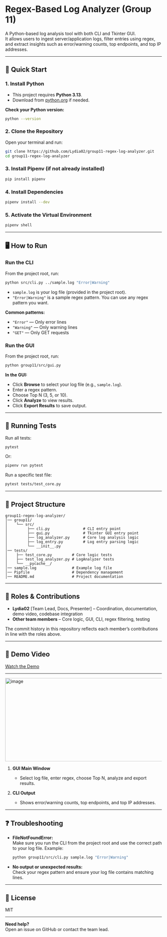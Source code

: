# Regex-Based Log Analyzer (Group 11)

A Python-based log analysis tool with both CLI and Tkinter GUI.  
It allows users to ingest server/application logs, filter entries using regex, and extract insights such as error/warning counts, top endpoints, and top IP addresses.

---

## 🚀 Quick Start

### 1. Install Python
- This project requires **Python 3.13**.
- Download from [python.org](https://www.python.org/downloads/) if needed.

**Check your Python version:**
```bash
python --version
```

### 2. Clone the Repository
Open your terminal and run:
```bash
git clone https://github.com/Lydia02/group11-regex-log-analyzer.git
cd group11-regex-log-analyzer
```

### 3. Install Pipenv (if not already installed)
```bash
pip install pipenv
```

### 4. Install Dependencies
```bash
pipenv install --dev
```

### 5. Activate the Virtual Environment
```bash
pipenv shell
```

---

## 🖥️ How to Run

### Run the CLI
From the project root, run:
```bash
python src/cli.py ../sample.log "Error|Warning"
```
- `sample.log` is your log file (provided in the project root).
- `"Error|Warning"` is a sample regex pattern. You can use any regex pattern you want.

**Common patterns:**
- `"Error"` — Only error lines
- `"Warning"` — Only warning lines
- `"GET"` — Only GET requests

### Run the GUI
From the project root, run:
```bash
python group11/src/gui.py
```
**In the GUI:**
- Click **Browse** to select your log file (e.g., `sample.log`).
- Enter a regex pattern.
- Choose Top N (3, 5, or 10).
- Click **Analyze** to view results.
- Click **Export Results** to save output.

---

## 🧪 Running Tests

Run all tests:
```bash
pytest
```
Or:
```bash
pipenv run pytest
```
Run a specific test file:
```bash
pytest tests/test_core.py
```

---

## 📂 Project Structure

```
group11-regex-log-analyzer/
│── group11/
│    └── src/
│         ├── cli.py               # CLI entry point
│         ├── gui.py               # Tkinter GUI entry point
│         ├── log_analyzer.py      # Core log analysis logic
│         ├── log_entry.py         # Log entry parsing logic
│         └── __init__.py
│── tests/
│    ├── test_core.py         # Core logic tests
│    ├── test_log_analyzer.py # LogAnalyzer tests
│    └── __pycache__/
│── sample.log                # Example log file
│── Pipfile                   # Dependency management
│── README.md                 # Project documentation
```

---

## 👥 Roles & Contributions

- **Lydia02** [Team Lead, Docs, Presenter] – Coordination, documentation, demo video, codebase integration
- **Other team members** – Core logic, GUI, CLI, regex filtering, testing

The commit history in this repository reflects each member’s contributions in line with the roles above.

---

## 🎥 Demo Video

[Watch the Demo](https://drive.google.com/file/d/1TrGF6V11kVkxg1gSw6mR4GmM5a0_0y6H/view?usp=sharing)

---

<img width="947" height="268" alt="image" src="https://github.com/user-attachments/assets/de30ff1c-4441-4fe3-8bb0-7228642739b7" />

1. **GUI Main Window**
   - Select log file, enter regex, choose Top N, analyze and export results.

2. **CLI Output**
   - Shows error/warning counts, top endpoints, and top IP addresses.

---

## ❓ Troubleshooting

- **FileNotFoundError:**  
  Make sure you run the CLI from the project root and use the correct path to your log file.
  Example:
  ```bash
  python group11/src/cli.py sample.log "Error|Warning"
  ```
- **No output or unexpected results:**  
  Check your regex pattern and ensure your log file contains matching lines.

---

## 📄 License

MIT

---

**Need help?**  
Open an issue on GitHub or contact the team lead.
